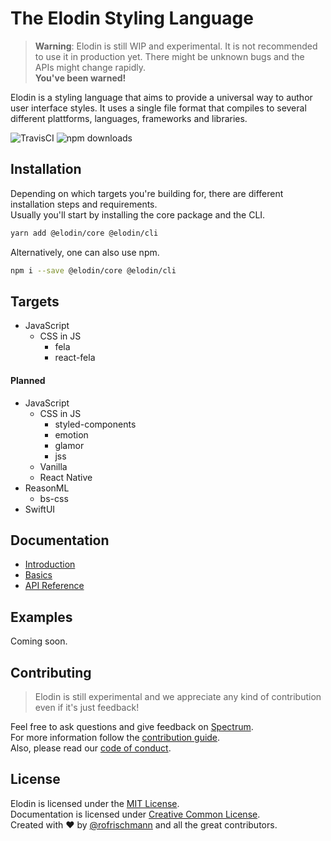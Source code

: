 # The Elodin Styling Language

> **Warning**: Elodin is still WIP and experimental. It is not recommended to use it in production yet. There might be unknown bugs and the APIs might change rapidly.<br>**You've been warned!**

Elodin is a styling language that aims to provide a universal way to author user interface styles. It uses a single file format that compiles to several different plattforms, languages, frameworks and libraries.

<img alt="TravisCI" src="https://travis-ci.org/rofrischmann/elodin.svg?branch=master"> <img alt="npm downloads" src="https://img.shields.io/npm/dm/@elodin/core.svg">

## Installation

Depending on which targets you're building for, there are different installation steps and requirements.<br>
Usually you'll start by installing the core package and the CLI.

```sh
yarn add @elodin/core @elodin/cli
```

Alternatively, one can also use npm.

```sh
npm i --save @elodin/core @elodin/cli
```

## Targets

- JavaScript
  - CSS in JS
    - fela
    - react-fela

#### Planned

- JavaScript
  - CSS in JS
    - styled-components
    - emotion
    - glamor
    - jss
  - Vanilla
  - React Native
- ReasonML
  - bs-css
- SwiftUI

## Documentation

- [Introduction]()
- [Basics]()
- [API Reference]()

## Examples

Coming soon.

## Contributing

> Elodin is still experimental and we appreciate any kind of contribution even if it's just feedback!

Feel free to ask questions and give feedback on [Spectrum](https://spectrum.chat/elodin).<br>
For more information follow the [contribution guide](.github/CONTRIBUTING.md).<br>
Also, please read our [code of conduct](.github/CODE_OF_CONDUCT.md).

## License

Elodin is licensed under the [MIT License](http://opensource.org/licenses/MIT).<br>
Documentation is licensed under [Creative Common License](http://creativecommons.org/licenses/by/4.0/).<br>
Created with ♥ by [@rofrischmann](http://rofrischmann.de) and all the great contributors.
